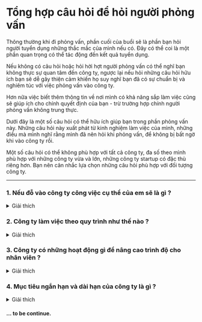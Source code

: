 # Tổng hợp câu hỏi để hỏi người phỏng vấn

Thông thường khi đi phỏng vấn, phần cuối của buổi  sẽ là phần bạn hỏi người tuyển dụng những thắc mắc của mình nếu có. Đây có thể coi là một phần quan trọng có thể tác động đến kết quả tuyển dụng.

Nếu không có câu hỏi hoặc hỏi hời hợt người phỏng vấn có thể nghĩ bạn không thực sự quan tâm đến công ty, ngược lại nếu hỏi những câu hỏi hữu ích bạn sẽ dễ gây thiện cảm khiến họ suy nghĩ bạn đã có sự chuẩn bị và nghiêm túc với việc phỏng vấn vào công ty.

Hơn nữa việc biết thêm thông tin về nơi mình có khả năng sắp làm việc cũng sẽ giúp ích cho chính quyết định của bạn - trừ trường hợp chính người phỏng vấn không trung thực.

Dưới đây là một số câu hỏi có thể hữu ích giúp bạn trong phần phỏng vấn này. Những câu hỏi này xuất phát từ kinh nghiệm làm việc của mình, những điều mà mình nghĩ rằng mình đã nên hỏi khi phỏng vấn, để không bị bất ngờ khi vào công ty rồi.

Một số câu hỏi có thể không phù hợp với tất cả công ty, đa số theo mình phù hợp với những công ty vừa và lớn, những công ty startup có đặc thù riêng hơn. Bạn nên cân nhắc lựa chọn những câu hỏi phù hợp với đối tượng công ty.

---

### 1. Nếu đỗ vào công ty công việc cụ thể của em sẽ là gì ?

<details>
  <summary>Giải thích</summary>
  
  Khi công ty đăng tuyển thường có kèm theo Job Description (JD), tuy nhiên thường thì nó rất chung chung, bạn nên hỏi để biết mình thực sự sẽ làm gì, trách nhiệm của bạn là ở đâu.
  
  Nếu người phỏng vấn không trả lời được hoặc không muốn trả lời câu hỏi này có thể nghĩa rằng công ty đang tuyển ồ ạt dẫn đến không có mục đích rõ ràng/hoặc công việc của bạn sẽ không giống những gì bạn mặc định suy ra từ JD.
</details>

### 2. Công ty làm việc theo quy trình như thế nào ?

<details>
  <summary>Giải thích</summary>

  Việc công ty áp dụng một quy trình làm việc rõ ràng là vô cùng quan trọng.

  Không có quy trình rõ ràng hiển nhiên sẽ gây ra xung đột khi làm việc, khi trách nhiệm bị đùn đẩy thì người lãnh trách nhiệm cuối cùng thường là mắt xích nhỏ nhất - chính là bạn.

  Người phỏng vấn cần có một câu trả lời xúc tích, step by step, bởi vì họ đã làm việc với quy trình đó lên đến hàng năm trời, không vì lí do nào lại có thể không nắm quy trình rõ như lòng bàn tay.
</details>

### 3. Công ty có những hoạt động gì để nâng cao trình độ cho nhân viên ?

<details>
  <summary>Giải thích</summary>

  Một công ty muốn phát triển đi lên theo mình hoạt động tự trau dồi nâng cao trình độ cho nhân viên là rất cần thiết. Thiếu đi yếu tố này có thể do lãnh đạo chưa thực sự quan tâm đến tính bền vững của công ty mình.

  Các công ty mình làm qua đa số đều có ít nhất một hoạt động đó là seminar hàng tuần chia sẻ kiến thức, những chia sẻ của senior rất quý báu cho lớp trẻ học tập.
</details>

### 4. Mục tiêu ngắn hạn và dài hạn của công ty là gì ?

<details>
  <summary>Giải thích</summary>

  Khi phỏng vấn có lẽ bạn đã được hỏi mục tiêu của mình là gì. Đến lượt mình bạn cũng nên hỏi mục tiêu của công ty là gì.

  Mỗi công ty thành lập ra đều có mục đích của họ, có thể bé có thể lớn tuy nhiên cần phải rõ ràng và xác thực. Ít nhất là đối với mục tiêu ngắn hạn, mục tiêu dài hạn có thì thể bay bổng và rộng mở. Khi một tập thể nắm rõ và tập trung nguồn lực thực hiện mục tiêu nhất định, đó có thể là biểu hiện cho tính thống nhất của công ty.

  Mục tiêu công ty cũng là yếu tố để bạn quyết định có thể gắn bó với công ty hay không, mục tiêu này có phù hợp với mục tiêu của chính bạn hay không ?

  Nếu người phỏng vấn không thể đưa ra mục tiêu của công ty một cách rõ ràng rành mạch, hoặc quá chung chung, có lẽ công ty chưa có một tầm nhìn tốt.
</details>

#### ... to be continue.